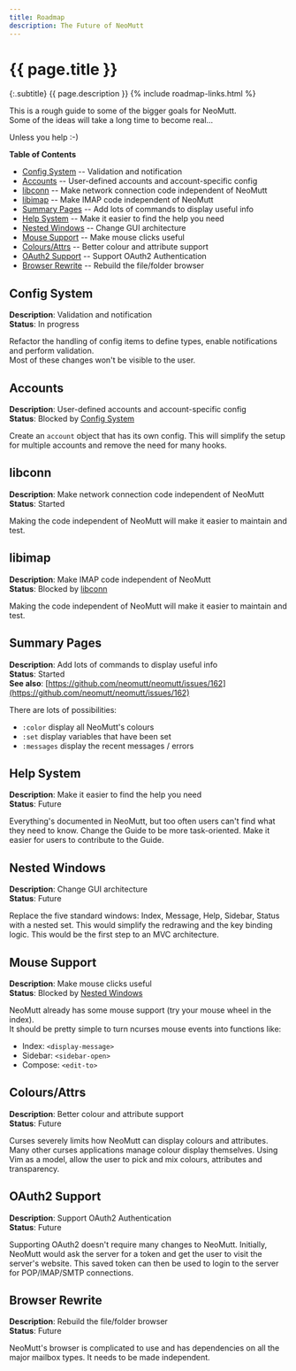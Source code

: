 ```yaml
---
title: Roadmap
description: The Future of NeoMutt
---
```


# {{ page.title }}

{:.subtitle}
{{ page.description }}
{% include roadmap-links.html %}

This is a rough guide to some of the bigger goals for NeoMutt.  
Some of the ideas will take a long time to become real...

Unless you help :-)

**Table of Contents**

- [Config System](#config-system) -- Validation and notification
- [Accounts](#accounts) -- User-defined accounts and account-specific config
- [libconn](#libconn) -- Make network connection code independent of NeoMutt
- [libimap](#libimap) -- Make IMAP code independent of NeoMutt
- [Summary Pages](#summary-pages) -- Add lots of commands to display useful info
- [Help System](#help-system) -- Make it easier to find the help you need
- [Nested Windows](#nested-windows) -- Change GUI architecture
- [Mouse Support](#mouse-support) -- Make mouse clicks useful
- [Colours/Attrs](#coloursattrs) -- Better colour and attribute support
- [OAuth2 Support](#oauth2-support) -- Support OAuth2 Authentication
- [Browser Rewrite](#browser-rewrite) -- Rebuild the file/folder browser

## Config System

**Description**: Validation and notification  
**Status**: In progress

Refactor the handling of config items to define types, enable notifications
and perform validation.  
Most of these changes won't be visible to the user.

## Accounts

**Description**: User-defined accounts and account-specific config  
**Status**: Blocked by [Config System](#config-system)

Create an `account` object that has its own config.  This will simplify the
setup for multiple accounts and remove the need for many hooks.

## libconn

**Description**: Make network connection code independent of NeoMutt  
**Status**: Started

Making the code independent of NeoMutt will make it easier to maintain and
test.

## libimap

**Description**: Make IMAP code independent of NeoMutt  
**Status**: Blocked by [libconn](#libconn)

Making the code independent of NeoMutt will make it easier to maintain and
test.

## Summary Pages

**Description**: Add lots of commands to display useful info  
**Status**: Started  
**See also**: [https://github.com/neomutt/neomutt/issues/162](https://github.com/neomutt/neomutt/issues/162)

There are lots of possibilities:
- `:color` display all NeoMutt's colours
- `:set` display variables that have been set
- `:messages` display the recent messages / errors

## Help System

**Description**: Make it easier to find the help you need  
**Status**: Future

Everything's documented in NeoMutt, but too often users can't find what they
need to know.  Change the Guide to be more task-oriented.  Make it easier for
users to contribute to the Guide.

## Nested Windows

**Description**: Change GUI architecture  
**Status**: Future

Replace the five standard windows: Index, Message, Help, Sidebar, Status
with a nested set.  This would simplify the redrawing and the key binding
logic.  This would be the first step to an MVC architecture.

## Mouse Support

**Description**: Make mouse clicks useful  
**Status**: Blocked by [Nested Windows](#nested-windows)

NeoMutt already has some mouse support (try your mouse wheel in the index).  
It should be pretty simple to turn ncurses mouse events into functions like:
- Index: `<display-message>`
- Sidebar: `<sidebar-open>`
- Compose: `<edit-to>`

## Colours/Attrs

**Description**:  Better colour and attribute support  
**Status**: Future

Curses severely limits how NeoMutt can display colours and attributes.
Many other curses applications manage colour display themselves.  Using Vim
as a model, allow the user to pick and mix colours, attributes and
transparency.

## OAuth2 Support

**Description**: Support OAuth2 Authentication  
**Status**: Future

Supporting OAuth2 doesn't require many changes to NeoMutt.
Initially, NeoMutt would ask the server for a token and get the user to
visit the server's website.  This saved token can then be used to login to
the server for POP/IMAP/SMTP connections.

## Browser Rewrite

**Description**: Rebuild the file/folder browser  
**Status**: Future

NeoMutt's browser is complicated to use and has dependencies on all the
major mailbox types.  It needs to be made independent.

